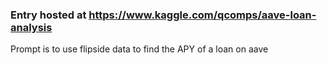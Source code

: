 ### Entry hosted at https://www.kaggle.com/qcomps/aave-loan-analysis

Prompt is to use flipside data to find the APY of a loan on aave